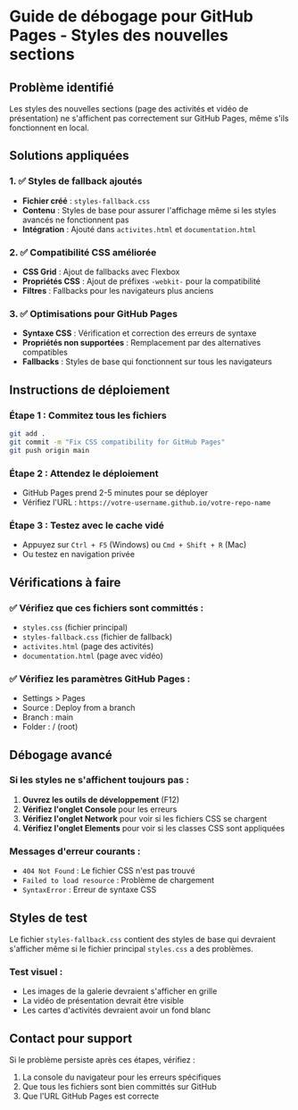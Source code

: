 # Guide de débogage pour GitHub Pages - Styles des nouvelles sections

## Problème identifié
Les styles des nouvelles sections (page des activités et vidéo de présentation) ne s'affichent pas correctement sur GitHub Pages, même s'ils fonctionnent en local.

## Solutions appliquées

### 1. ✅ Styles de fallback ajoutés
- **Fichier créé** : `styles-fallback.css`
- **Contenu** : Styles de base pour assurer l'affichage même si les styles avancés ne fonctionnent pas
- **Intégration** : Ajouté dans `activites.html` et `documentation.html`

### 2. ✅ Compatibilité CSS améliorée
- **CSS Grid** : Ajout de fallbacks avec Flexbox
- **Propriétés CSS** : Ajout de préfixes `-webkit-` pour la compatibilité
- **Filtres** : Fallbacks pour les navigateurs plus anciens

### 3. ✅ Optimisations pour GitHub Pages
- **Syntaxe CSS** : Vérification et correction des erreurs de syntaxe
- **Propriétés non supportées** : Remplacement par des alternatives compatibles
- **Fallbacks** : Styles de base qui fonctionnent sur tous les navigateurs

## Instructions de déploiement

### Étape 1 : Commitez tous les fichiers
```bash
git add .
git commit -m "Fix CSS compatibility for GitHub Pages"
git push origin main
```

### Étape 2 : Attendez le déploiement
- GitHub Pages prend 2-5 minutes pour se déployer
- Vérifiez l'URL : `https://votre-username.github.io/votre-repo-name`

### Étape 3 : Testez avec le cache vidé
- Appuyez sur `Ctrl + F5` (Windows) ou `Cmd + Shift + R` (Mac)
- Ou testez en navigation privée

## Vérifications à faire

### ✅ Vérifiez que ces fichiers sont committés :
- `styles.css` (fichier principal)
- `styles-fallback.css` (fichier de fallback)
- `activites.html` (page des activités)
- `documentation.html` (page avec vidéo)

### ✅ Vérifiez les paramètres GitHub Pages :
- Settings > Pages
- Source : Deploy from a branch
- Branch : main
- Folder : / (root)

## Débogage avancé

### Si les styles ne s'affichent toujours pas :

1. **Ouvrez les outils de développement** (F12)
2. **Vérifiez l'onglet Console** pour les erreurs
3. **Vérifiez l'onglet Network** pour voir si les fichiers CSS se chargent
4. **Vérifiez l'onglet Elements** pour voir si les classes CSS sont appliquées

### Messages d'erreur courants :
- `404 Not Found` : Le fichier CSS n'est pas trouvé
- `Failed to load resource` : Problème de chargement
- `SyntaxError` : Erreur de syntaxe CSS

## Styles de test

Le fichier `styles-fallback.css` contient des styles de base qui devraient s'afficher même si le fichier principal `styles.css` a des problèmes.

### Test visuel :
- Les images de la galerie devraient s'afficher en grille
- La vidéo de présentation devrait être visible
- Les cartes d'activités devraient avoir un fond blanc

## Contact pour support
Si le problème persiste après ces étapes, vérifiez :
1. La console du navigateur pour les erreurs spécifiques
2. Que tous les fichiers sont bien committés sur GitHub
3. Que l'URL GitHub Pages est correcte
